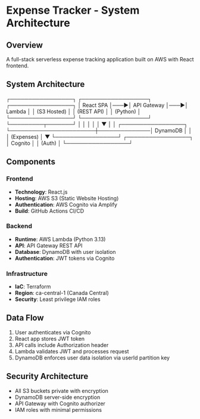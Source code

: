 # Expense Tracker - System Architecture

## Overview
A full-stack serverless expense tracking application built on AWS with React frontend.

## System Architecture
┌─────────────────┐ ┌──────────────────┐ ┌─────────────────┐
│ React SPA │───▶│ API Gateway │───▶│ Lambda │
│ (S3 Hosted) │ │ (REST API) │ │ (Python) │
└─────────────────┘ └──────────────────┘ └─────────┬───────┘
│ │ │
│ │ ▼
│ │ ┌─────────────────┐
└───────────────────────┼──────────────│ DynamoDB │
│ │ (Expenses) │
▼ └─────────────────┘
┌─────────────────┐
│ Cognito │
│ (Auth) │
└─────────────────┘

## Components

### Frontend
- **Technology**: React.js
- **Hosting**: AWS S3 (Static Website Hosting)
- **Authentication**: AWS Cognito via Amplify
- **Build**: GitHub Actions CI/CD

### Backend
- **Runtime**: AWS Lambda (Python 3.13)
- **API**: API Gateway REST API
- **Database**: DynamoDB with user isolation
- **Authentication**: JWT tokens via Cognito

### Infrastructure
- **IaC**: Terraform
- **Region**: ca-central-1 (Canada Central)
- **Security**: Least privilege IAM roles

## Data Flow
1. User authenticates via Cognito
2. React app stores JWT token
3. API calls include Authorization header
4. Lambda validates JWT and processes request
5. DynamoDB enforces user data isolation via userId partition key

## Security Architecture
- All S3 buckets private with encryption
- DynamoDB server-side encryption
- API Gateway with Cognito authorizer
- IAM roles with minimal permissions